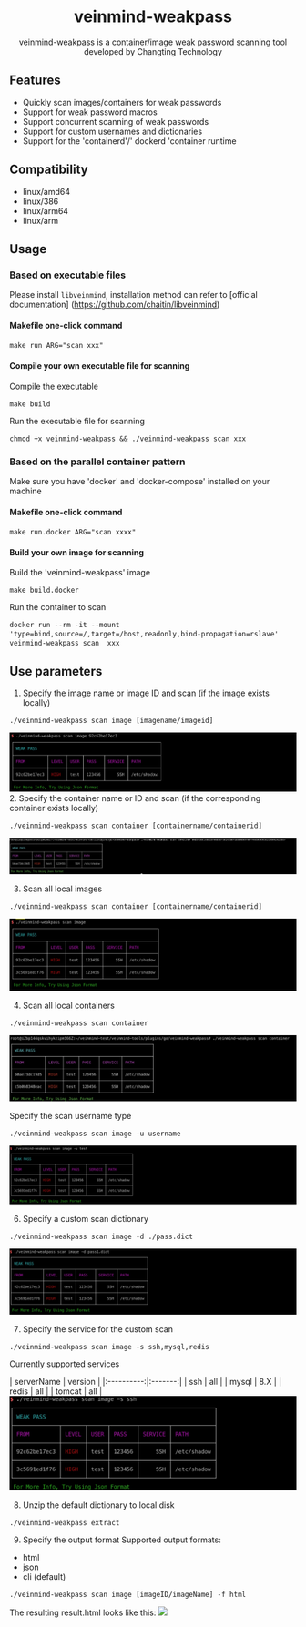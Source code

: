 <h1 align="center"> veinmind-weakpass </h1>

<p align="center">
veinmind-weakpass is a container/image weak password scanning tool developed by Changting Technology
</p>

## Features

- Quickly scan images/containers for weak passwords
- Support for weak password macros
- Support concurrent scanning of weak passwords
- Support for custom usernames and dictionaries
- Support for the 'containerd'/' dockerd 'container runtime

## Compatibility

- linux/amd64
- linux/386
- linux/arm64
- linux/arm
## Usage

### Based on executable files

Please install ` libveinmind `, installation method can refer to [official documentation] (https://github.com/chaitin/libveinmind)
#### Makefile one-click command

```
make run ARG="scan xxx"
```
#### Compile your own executable file for scanning

Compile the executable
```
make build
```
Run the executable file for scanning
```
chmod +x veinmind-weakpass && ./veinmind-weakpass scan xxx
```
### Based on the parallel container pattern
Make sure you have 'docker' and 'docker-compose' installed on your machine
#### Makefile one-click command
```
make run.docker ARG="scan xxxx"
```
#### Build your own image for scanning
Build the 'veinmind-weakpass' image
```
make build.docker
```
Run the container to scan
```
docker run --rm -it --mount 'type=bind,source=/,target=/host,readonly,bind-propagation=rslave' veinmind-weakpass scan  xxx
```

## Use parameters
1. Specify the image name or image ID and scan (if the image exists locally)
```
./veinmind-weakpass scan image [imagename/imageid]
```
![](../../../docs/veinmind-weakpass/weakpass_scan_image_1.jpeg)
2. Specify the container name or ID and scan (if the corresponding container exists locally)
```
./veinmind-weakpass scan container [containername/containerid]
```
![](../../../docs/veinmind-weakpass/weakpass_scan_container_1.jpg)

3. Scan all local images
```
./veinmind-weakpass scan container [containername/containerid]
```
![](../../../docs/veinmind-weakpass/weakpass_scan_image_3.jpeg)

4. Scan all local containers
```
./veinmind-weakpass scan container 
```
![](../../../docs/veinmind-weakpass/weakpass_scan_container_2.jpg)

Specify the scan username type
```
./veinmind-weakpass scan image -u username
```
![](../../../docs/veinmind-weakpass/weakpass_scan_image_5.jpeg)

6. Specify a custom scan dictionary
```
./veinmind-weakpass scan image -d ./pass.dict
```
![](../../../docs/veinmind-weakpass/weakpass_scan_image_6.jpeg)

7. Specify the service for the custom scan
```
./veinmind-weakpass scan image -s ssh,mysql,redis
```
Currently supported services

| serverName | version |
        |:----------:|:-------:|
|     ssh    |   all   |
|    mysql   |   8.X   |
|    redis   |   all   |
|   tomcat   |   all   |
![](../../../docs/veinmind-weakpass/weakpass_scan_image_7.jpeg)

8. Unzip the default dictionary to local disk
```
./veinmind-weakpass extract
```
9. Specify the output format
Supported output formats:
- html
- json
- cli (default)
```
./veinmind-weakpass scan image [imageID/imageName] -f html
```
The resulting result.html looks like this:
![](../../../docs/veinmind-weakpass/weakpass_scan_image_9.jpeg)